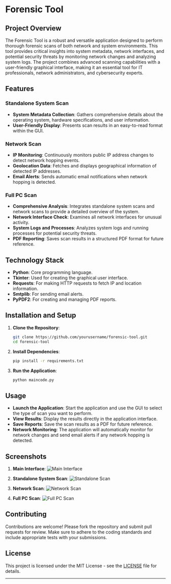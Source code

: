 # Forensic Tool

## Project Overview

The Forensic Tool is a robust and versatile application designed to perform thorough forensic scans of both network and system environments. This tool provides critical insights into system metadata, network interfaces, and potential security threats by monitoring network changes and analyzing system logs. The project combines advanced scanning capabilities with a user-friendly graphical interface, making it an essential tool for IT professionals, network administrators, and cybersecurity experts.

## Features

### Standalone System Scan
- **System Metadata Collection**: Gathers comprehensive details about the operating system, hardware specifications, and user information.
- **User-Friendly Display**: Presents scan results in an easy-to-read format within the GUI.

### Network Scan
- **IP Monitoring**: Continuously monitors public IP address changes to detect network hopping events.
- **Geolocation Data**: Fetches and displays geographical information of detected IP addresses.
- **Email Alerts**: Sends automatic email notifications when network hopping is detected.

### Full PC Scan
- **Comprehensive Analysis**: Integrates standalone system scans and network scans to provide a detailed overview of the system.
- **Network Interface Check**: Examines all network interfaces for unusual activity.
- **System Logs and Processes**: Analyzes system logs and running processes for potential security threats.
- **PDF Reporting**: Saves scan results in a structured PDF format for future reference.

## Technology Stack

- **Python**: Core programming language.
- **Tkinter**: Used for creating the graphical user interface.
- **Requests**: For making HTTP requests to fetch IP and location information.
- **Smtplib**: For sending email alerts.
- **PyPDF2**: For creating and managing PDF reports.

## Installation and Setup

1. **Clone the Repository**:
    ```sh
    git clone https://github.com/yourusername/forensic-tool.git
    cd forensic-tool
    ```

2. **Install Dependencies**:
    ```sh
    pip install -r requirements.txt
    ```

3. **Run the Application**:
    ```sh
    python maincode.py
    ```

## Usage

- **Launch the Application**: Start the application and use the GUI to select the type of scan you want to perform.
- **View Results**: Display the results directly in the application interface.
- **Save Reports**: Save the scan results as a PDF for future reference.
- **Network Monitoring**: The application will automatically monitor for network changes and send email alerts if any network hopping is detected.

## Screenshots

1. **Main Interface**:
   ![Main Interface](path-to-screenshot-main-interface)

2. **Standalone System Scan**:
   ![Standalone Scan](path-to-screenshot-standalone-scan)

3. **Network Scan**:
   ![Network Scan](path-to-screenshot-network-scan)

4. **Full PC Scan**:
   ![Full PC Scan](path-to-screenshot-full-pc-scan)

## Contributing

Contributions are welcome! Please fork the repository and submit pull requests for review. Make sure to adhere to the coding standards and include appropriate tests with your submissions.

## License

This project is licensed under the MIT License - see the [LICENSE](LICENSE) file for details.

---
